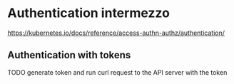 # Authentication intermezzo

https://kubernetes.io/docs/reference/access-authn-authz/authentication/

## Authentication with tokens

TODO generate token and run curl request to the API server with the token
